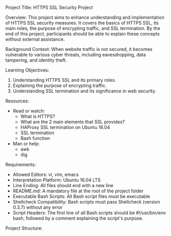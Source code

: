 Project Title: HTTPS SSL Security Project

Overview: This project aims to enhance understanding and implementation of HTTPS SSL
security measures. It covers the basics of HTTPS SSL, its main roles, the purpose of
encrypting traffic, and SSL termination. By the end of this project, participants
should be able to explain these concepts without external assistance.

Background Context: When website traffic is not secured, it becomes vulnerable to
various cyber threats, including eavesdropping, data tampering, and identity theft.

Learning Objectives:
1. Understanding HTTPS SSL and its primary roles.
2. Explaining the purpose of encrypting traffic.
3. Understanding SSL termination and its significance in web security.

Resources:
- Read or watch:
  - What is HTTPS?
  - What are the 2 main elements that SSL provides?
  - HAProxy SSL termination on Ubuntu 16.04
  - SSL termination
  - Bash function
- Man or help:
  - awk
  - dig

Requirements:
- Allowed Editors: vi, vim, emacs
- Interpretation Platform: Ubuntu 16.04 LTS
- Line Ending: All files should end with a new line
- README.md: A mandatory file at the root of the project folder
- Executable Bash Scripts: All Bash script files must be executable
- Shellcheck Compatibility: Bash scripts must pass Shellcheck (version 0.3.7) without
  any error
- Script Headers: The first line of all Bash scripts should be #!/usr/bin/env bash,
  followed by a comment explaining the script's purpose.

Project Structure:
